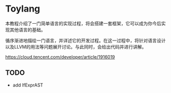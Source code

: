# Toylang

本教程介绍了一门简单语言的实现过程，将会搭建一套框架，它可以成为你今后实现其他语言的基础。

循序渐进地描绘一门语言，并详述它的开发过程。在这一过程中，将针对语言设计以及LLVM的用法等问题展开讨论。与此同时，会给出代码并进行讲解。

https://cloud.tencent.com/developer/article/1916019

## TODO

- add IfExprAST

